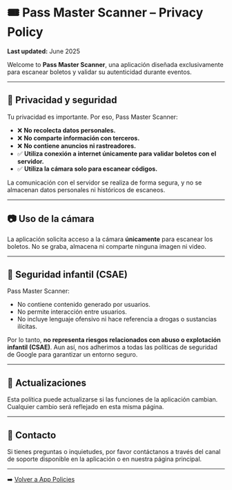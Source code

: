 # 🎟️ Pass Master Scanner – Privacy Policy

**Last updated:** June 2025

Welcome to **Pass Master Scanner**, una aplicación diseñada exclusivamente para escanear boletos y validar su autenticidad durante eventos.

---

## 🔐 Privacidad y seguridad

Tu privacidad es importante. Por eso, Pass Master Scanner:

* ❌ **No recolecta datos personales.**
* ❌ **No comparte información con terceros.**
* ❌ **No contiene anuncios ni rastreadores.**
* ✅ **Utiliza conexión a internet únicamente para validar boletos con el servidor.**
* ✅ **Utiliza la cámara solo para escanear códigos.**

La comunicación con el servidor se realiza de forma segura, y no se almacenan datos personales ni históricos de escaneos.

---

## 📷 Uso de la cámara

La aplicación solicita acceso a la cámara **únicamente** para escanear los boletos.
No se graba, almacena ni comparte ninguna imagen ni video.

---

## 🧒 Seguridad infantil (CSAE)

Pass Master Scanner:

* No contiene contenido generado por usuarios.
* No permite interacción entre usuarios.
* No incluye lenguaje ofensivo ni hace referencia a drogas o sustancias ilícitas.

Por lo tanto, **no representa riesgos relacionados con abuso o explotación infantil (CSAE)**.
Aun así, nos adherimos a todas las políticas de seguridad de Google para garantizar un entorno seguro.

---

## 🔄 Actualizaciones

Esta política puede actualizarse si las funciones de la aplicación cambian.
Cualquier cambio será reflejado en esta misma página.

---

## 📩 Contacto

Si tienes preguntas o inquietudes, por favor contáctanos a través del canal de soporte disponible en la aplicación o en nuestra página principal.

---

➡️ [Volver a App Policies](../index.md)
